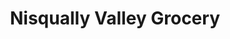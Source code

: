 ---
title: "Nisqually Valley Grocery"
url: /olympia/nisqually-valley-grocery/
shop: Lebensmittel
---